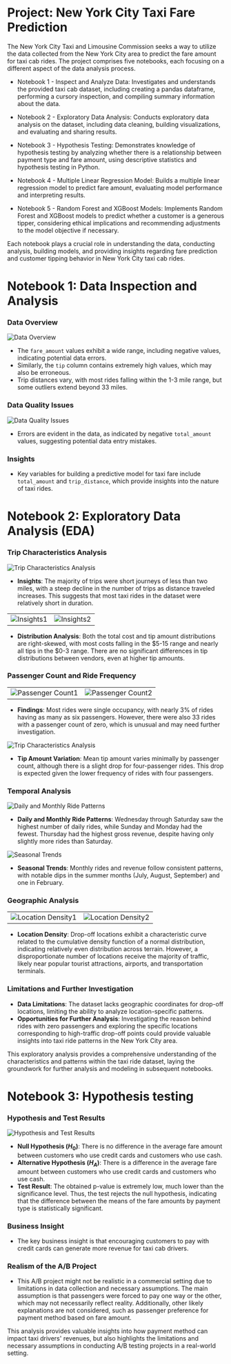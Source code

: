 # Project: New York City Taxi Fare Prediction

The New York City Taxi and Limousine Commission seeks a way to utilize the data collected from the New York City area to predict the fare amount for taxi cab rides. The project comprises five notebooks, each focusing on a different aspect of the data analysis process.

- Notebook 1 - Inspect and Analyze Data: Investigates and understands the provided taxi cab dataset, including creating a pandas dataframe, performing a cursory inspection, and compiling summary information about the data.

- Notebook 2 - Exploratory Data Analysis: Conducts exploratory data analysis on the dataset, including data cleaning, building visualizations, and evaluating and sharing results.

- Notebook 3 - Hypothesis Testing: Demonstrates knowledge of hypothesis testing by analyzing whether there is a relationship between payment type and fare amount, using descriptive statistics and hypothesis testing in Python.

- Notebook 4 - Multiple Linear Regression Model: Builds a multiple linear regression model to predict fare amount, evaluating model performance and interpreting results.

- Notebook 5 - Random Forest and XGBoost Models: Implements Random Forest and XGBoost models to predict whether a customer is a generous tipper, considering ethical implications and recommending adjustments to the model objective if necessary.

Each notebook plays a crucial role in understanding the data, conducting analysis, building models, and providing insights regarding fare prediction and customer tipping behavior in New York City taxi cab rides.

# Notebook 1: Data Inspection and Analysis

### Data Overview
![Data Overview](images/1.png)

- The `fare_amount` values exhibit a wide range, including negative values, indicating potential data errors.
- Similarly, the `tip` column contains extremely high values, which may also be erroneous.
- Trip distances vary, with most rides falling within the 1-3 mile range, but some outliers extend beyond 33 miles.

### Data Quality Issues
![Data Quality Issues](images/2.png)

- Errors are evident in the data, as indicated by negative `total_amount` values, suggesting potential data entry mistakes.

### Insights

- Key variables for building a predictive model for taxi fare include `total_amount` and `trip_distance`, which provide insights into the nature of taxi rides.


# Notebook 2: Exploratory Data Analysis (EDA)

### Trip Characteristics Analysis
![Trip Characteristics Analysis](images/3.png)

- **Insights**: The majority of trips were short journeys of less than two miles, with a steep decline in the number of trips as distance traveled increases. This suggests that most taxi rides in the dataset were relatively short in duration.

<table>
  <tr>
    <td><img src="images/4.png" alt="Insights1"></td>
    <td><img src="images/5.png" alt="Insights2"></td>
  </tr>
</table>


- **Distribution Analysis**: Both the total cost and tip amount distributions are right-skewed, with most costs falling in the $5-15 range and nearly all tips in the $0-3 range. There are no significant differences in tip distributions between vendors, even at higher tip amounts.

### Passenger Count and Ride Frequency

<table>
  <tr>
    <td><img src="images/6.png" alt="Passenger Count1"></td>
    <td><img src="images/7.png" alt="Passenger Count2"></td>
  </tr>
</table>


- **Findings**: Most rides were single occupancy, with nearly 3% of rides having as many as six passengers. However, there were also 33 rides with a passenger count of zero, which is unusual and may need further investigation.

![Trip Characteristics Analysis](images/8.png)
- **Tip Amount Variation**: Mean tip amount varies minimally by passenger count, although there is a slight drop for four-passenger rides. This drop is expected given the lower frequency of rides with four passengers.

### Temporal Analysis

![Daily and Monthly Ride Patterns](images/9.png)

- **Daily and Monthly Ride Patterns**: Wednesday through Saturday saw the highest number of daily rides, while Sunday and Monday had the fewest. Thursday had the highest gross revenue, despite having only slightly more rides than Saturday.

![Seasonal Trends](images/10.png)

- **Seasonal Trends**: Monthly rides and revenue follow consistent patterns, with notable dips in the summer months (July, August, September) and one in February.

### Geographic Analysis

<table>
  <tr>
    <td><img src="images/11.png" alt="Location Density1"></td>
    <td><img src="images/12.png" alt="Location Density2"></td>
  </tr>
</table>


- **Location Density**: Drop-off locations exhibit a characteristic curve related to the cumulative density function of a normal distribution, indicating relatively even distribution across terrain. However, a disproportionate number of locations receive the majority of traffic, likely near popular tourist attractions, airports, and transportation terminals.

### Limitations and Further Investigation

- **Data Limitations**: The dataset lacks geographic coordinates for drop-off locations, limiting the ability to analyze location-specific patterns.
- **Opportunities for Further Analysis**: Investigating the reason behind rides with zero passengers and exploring the specific locations corresponding to high-traffic drop-off points could provide valuable insights into taxi ride patterns in the New York City area.

This exploratory analysis provides a comprehensive understanding of the characteristics and patterns within the taxi ride dataset, laying the groundwork for further analysis and modeling in subsequent notebooks.

# Notebook 3: Hypothesis testing

### Hypothesis and Test Results
![Hypothesis and Test Results](images/13.png)

- **Null Hypothesis ($H_0$)**: There is no difference in the average fare amount between customers who use credit cards and customers who use cash.
- **Alternative Hypothesis ($H_A$)**: There is a difference in the average fare amount between customers who use credit cards and customers who use cash.
- **Test Result**: The obtained p-value is extremely low, much lower than the significance level. Thus, the test rejects the null hypothesis, indicating that the difference between the means of the fare amounts by payment type is statistically significant.

### Business Insight

- The key business insight is that encouraging customers to pay with credit cards can generate more revenue for taxi cab drivers.

### Realism of the A/B Project

- This A/B project might not be realistic in a commercial setting due to limitations in data collection and necessary assumptions. The main assumption is that passengers were forced to pay one way or the other, which may not necessarily reflect reality. Additionally, other likely explanations are not considered, such as passenger preference for payment method based on fare amount.

This analysis provides valuable insights into how payment method can impact taxi drivers' revenues, but also highlights the limitations and necessary assumptions in conducting A/B testing projects in a real-world setting.

